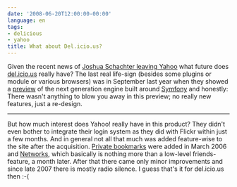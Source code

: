 ```yaml
---
date: '2008-06-20T12:00:00-00:00'
language: en
tags:
- delicious
- yahoo
title: What about Del.icio.us?
---
```



Given the recent news of [Joshua Schachter leaving Yahoo](http://www.techcrunch.com/2008/06/19/it-gets-worse-for-yahoo-delicious-founder-leaving/) what future does [del.icio.us](http://del.icio.us) really have? The last real life-sign (besides some plugins or module or various browsers) was in September last year when they showed a [preview](http://blog.delicious.com/blog/2007/09/taste-test.html) of the next generation engine built around [Symfony](http://www.symfony-project.org/) and honestly: There wasn't anything to blow you away in this preview; no really new features, just a re-design.

-------------------------------

But how much interest does Yahoo! really have in this product? They didn't even bother to integrate their login system as they did with Flickr within just a few months. And in general not all that much was added feature-wise to the site after the acquisition. [Private bookmarks](http://blog.delicious.com/blog/2006/03/private_saving_.html) were added in March 2006 and [Networks](http://blog.delicious.com/blog/2006/04/its_made_out_of.html), which basically is nothing more than a low-level friends-feature, a month later. After that there came only minor improvements and since late 2007 there is mostly radio silence. I guess that's it for del.icio.us then :-(